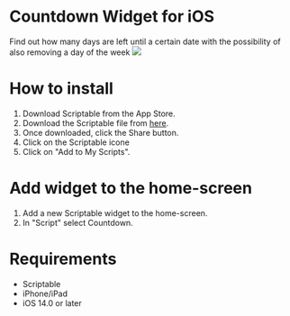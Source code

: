 # Countdown Widget for iOS
Find out how many days are left until a certain date with the possibility of also removing a day of the week
![](https://github.com/ElCoti/Countdown-Widget/blob/bbd318d7fa6127f44d414fa95e01dc44ad589279/Mockup.png)

# How to install
1. Download Scriptable from the App Store.
2. Download the Scriptable file from [here](https://github.com/ElCoti/Countdown-Widget/blob/main/countdown.js).
3. Once downloaded, click the Share button.
4. Click on the Scriptable icone
5. Click on "Add to My Scripts".

# Add widget to the home-screen
1. Add a new Scriptable widget to the home-screen.
2. In "Script" select Countdown.

# Requirements
- Scriptable
- iPhone/iPad
- iOS 14.0 or later
